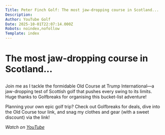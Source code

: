 ```yaml
---
Title: Peter Finch Golf: The most jaw-dropping course in Scotland...
Description: 
Author: YouTube Golf
Date: 2025-10-01T22:07:14.000Z
Robots: noindex,nofollow
Template: index
---
```

<h1>
  
  
  The most jaw-dropping course in Scotland...
</h1>

<p>Join me as I tackle the formidable Old Course at Trump International—a jaw-dropping test of Scottish golf that pushes every swing to its limits. Huge thanks to Golfbreaks for organising this bucket-list adventure!</p>

<p>Planning your own epic golf trip? Check out Golfbreaks for deals, dive into the Old Course tour link, and snag my clothes and gear (with a sweet discount) via the link!</p>

<p><em>Watch on <a href="https://www.youtube.com/watch?v=fmKVrky05ik" rel="noopener noreferrer">YouTube</a></em></p>

